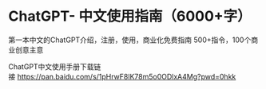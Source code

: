 # ChatGPT- 中文使用指南（6000+字）
第一本中文的ChatGPT介绍，注册，使用，商业化免费指南
500+指令，100个商业创意主意

ChatGPT中文使用手册下载链接 https://pan.baidu.com/s/1pHrwF8lK78m5o0ODlxA4Mg?pwd=0hkk

